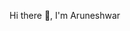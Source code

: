 Hi there 👋, I'm Aruneshwar


<!--
**AAK-9/AAK-9** is a ✨ _special_ ✨ repository because its `README.md` (this file) appears on your GitHub profile.

- 🔭 I’m currently working on web-devolopment and software dev
- 🌱 I’m currently learning html,css and javascript and a bit of python
- 🤔 I’m looking for help with ...
- 💬 Interested in tech 💻
- 📫 How to reach me: aruneshwar.aak@gmail.com

-->

